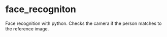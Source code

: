 # face_recogniton
Face recognition with python. Checks the camera if the person matches to the reference image.

